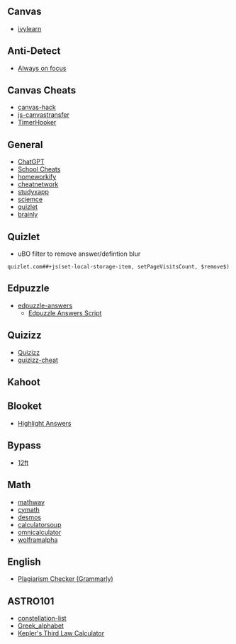 ## Canvas
- [ivylearn](https://ivylearn.ivytech.edu/)

## Anti-Detect
- [Always on focus](https://greasyfork.org/en/scripts/429635-always-on-focus)

## Canvas Cheats
- [canvas-hack](https://github.com/strix/canvas-hack)
- [js-canvastransfer](https://github.com/Cloud7050/js-canvastransfer)
- [TimerHooker](https://greasyfork.org/en/scripts/438894-timerhooker-english-version)

## General
- [ChatGPT](https://chat.openai.com/)
- [School Cheats](https://schoolcheats.pages.dev/dashboard/)
- [homeworkify](https://homeworkify.eu/mirror-1/)
- [cheatnetwork](https://cheatnetwork.eu/services)
- [studyxapp](https://www.studyxapp.com/)
- [sciemce](https://sciemce.com/)
- [quizlet](https://quizlet.com/search)
- [brainly](https://brainly.com/app/ask?q=)

## Quizlet
- uBO filter to remove answer/defintion blur
```
quizlet.com##+js(set-local-storage-item, setPageVisitsCount, $remove$)
```

## Edpuzzle
- [edpuzzle-answers](https://github.com/ading2210/edpuzzle-answers)
  - [Edpuzzle Answers Script](https://edpuzzle.hs.vc/)

## Quizizz
- [Quizizz](https://quizit.online/services/quizizz/)
- [quizizz-cheat](https://github.com/gbaranski/quizizz-cheat)

## Kahoot


## Blooket
- [Highlight Answers](https://greasyfork.org/en/scripts/462957-highlight-answers)

## Bypass
- [12ft](https://12ft.io/)

## Math
- [mathway](https://www.mathway.com/)
- [cymath](https://www.cymath.com/)
- [desmos](https://www.desmos.com/calculator)
- [calculatorsoup](https://www.calculatorsoup.com/)
- [omnicalculator](https://www.omnicalculator.com/)
- [wolframalpha](https://www.wolframalpha.com/)

## English
- [Plagiarism Checker (Grammarly)](https://www.grammarly.com/plagiarism-checker)

## ASTRO101
- [constellation-list](https://www.constellation-guide.com/constellation-list/)
- [Greek_alphabet](https://en.wikipedia.org/wiki/Greek_alphabet)
- [Kepler's Third Law Calculator](https://www.omnicalculator.com/physics/kepler-third-law)
